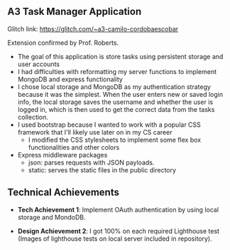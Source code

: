 ## A3 Task Manager Application

Glitch link: https://glitch.com/~a3-camilo-cordobaescobar

Extension confirmed by Prof. Roberts.

- The goal of this application is store tasks using persistent storage and user accounts
- I had difficulties with reformatting my server functions to implement MongoDB and express functionality
- I chose local storage and MongoDB as my authentication strategy because it was the simplest. When the user enters new or saved login info, the local storage saves the username and whether the user is logged in, which is then used to get the correct data from the tasks collection.
- I used bootstrap because I wanted to work with a popular CSS framework that I'll likely use later on in my CS career
  - I modified the CSS stylesheets to implement some flex box functionalities and other colors
- Express middleware packages
  - json: parses requests with JSON payloads.
  - static: serves the static files in the public directory

## Technical Achievements

- **Tech Achievement 1**: Implement OAuth authentication by using local storage and MondoDB.

- **Design Achievement 2**: I got 100% on each required Lighthouse test (Images of lighthouse tests on local server included in repository).
